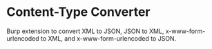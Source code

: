Content-Type Converter
=========

Burp extension to convert XML to JSON, JSON to XML, x-www-form-urlencoded to XML, and x-www-form-urlencoded to JSON.
